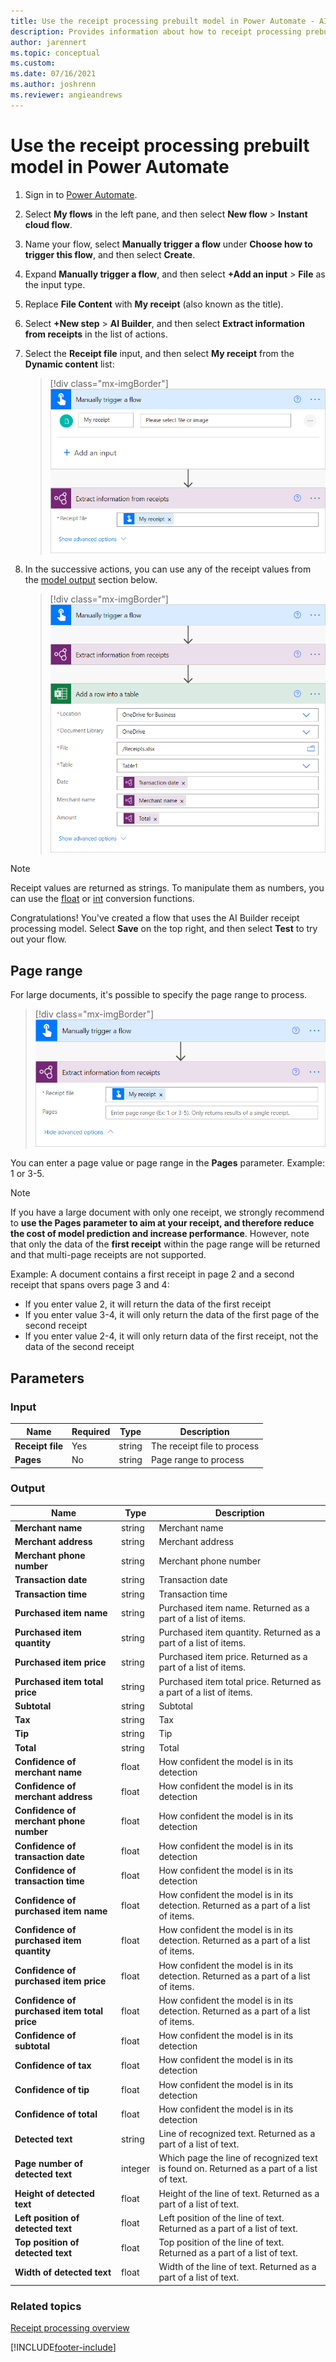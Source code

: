 ```yaml
---
title: Use the receipt processing prebuilt model in Power Automate - AI Builder | Microsoft Docs
description: Provides information about how to receipt processing prebuilt model in Power Automate 
author: jarennert
ms.topic: conceptual
ms.custom: 
ms.date: 07/16/2021
ms.author: joshrenn
ms.reviewer: angieandrews
---
```


# Use the receipt processing prebuilt model in Power Automate

1. Sign in to [Power Automate](https://flow.microsoft.com/).

1. Select **My flows** in the left pane, and then select **New flow** > **Instant cloud flow**.

1. Name your flow, select **Manually trigger a flow** under **Choose how to trigger this flow**, and then select **Create**.

1. Expand **Manually trigger a flow**, and then select **+Add an input** > **File** as the input type.

1. Replace  **File Content** with **My receipt** (also known as the title).

1. Select **+New step** > **AI Builder**, and then select **Extract information from receipts** in the list of actions.

1. Select the **Receipt file** input, and then select **My receipt** from the **Dynamic content** list:

    > [!div class="mx-imgBorder"]
    > ![Trigger file flow.](media/rp-flow-my-receipt.png "Manually trigger a flow screens")

1. In the successive actions, you can use any of the receipt values from the [model output](#output) section below.

    > [!div class="mx-imgBorder"]
    > ![Flow example.](media/rp-flow-example.png "Example flow screens")

>[!NOTE]
> Receipt values are returned as strings. To manipulate them as numbers, you can use the [float](/azure/logic-apps/workflow-definition-language-functions-reference#float) or [int](/azure/logic-apps/workflow-definition-language-functions-reference#int) conversion functions.

Congratulations! You've created a flow that uses the AI Builder receipt processing model. Select **Save** on the top right, and then select **Test** to try out your flow.

## Page range

For large documents, it's possible to specify the page range to process.

   > [!div class="mx-imgBorder"]
   > ![Page range.](media/rp-pagerange.png "Page range example")

You can enter a page value or page range in the **Pages** parameter. Example: 1 or 3-5.

>[!NOTE]
> If you have a large document with only one receipt, we strongly recommend to **use the Pages parameter to aim at your receipt, and therefore reduce the cost of model prediction and increase performance**. However, note that only the data of the **first receipt** within the page range will be returned and that multi-page receipts are not supported. 
> 
> Example: A document contains a first receipt in page 2 and a second receipt that spans overs page 3 and 4:
> - If you enter value 2, it will return the data of the first receipt
> - If you enter value 3-4, it will only return the data of the first page of the second receipt
> - If you enter value 2-4, it will only return data of the first receipt, not the data of the second receipt

## Parameters
### Input
|Name|Required|Type|Description|
|---------|---------|---------|---------|
|**Receipt file**|Yes|string|The receipt file to process|
|**Pages**|No|string|Page range to process|

### Output
|Name|Type|Description|
|---------|---------|---------|
|**Merchant name**|string|Merchant name|
|**Merchant address**|string|Merchant address|
|**Merchant phone number**|string|Merchant phone number|
|**Transaction date**|string|Transaction date|
|**Transaction time**|string|Transaction time|
|**Purchased item name**|string|Purchased item name. Returned as a part of a list of items.|
|**Purchased item quantity**|string|Purchased item quantity. Returned as a part of a list of items.|
|**Purchased item price**|string|Purchased item price. Returned as a part of a list of items.|
|**Purchased item total price**|string|Purchased item total price. Returned as a part of a list of items.|
|**Subtotal**|string|Subtotal|
|**Tax**|string|Tax|
|**Tip**|string|Tip|
|**Total**|string|Total|
|**Confidence of merchant name**|float|How confident the model is in its detection|
|**Confidence of merchant address**|float|How confident the model is in its detection|
|**Confidence of merchant phone number**|float|How confident the model is in its detection|
|**Confidence of transaction date**|float|How confident the model is in its detection|
|**Confidence of transaction time**|float|How confident the model is in its detection|
|**Confidence of purchased item name**|float|How confident the model is in its detection. Returned as a part of a list of items.|
|**Confidence of purchased item quantity**|float|How confident the model is in its detection. Returned as a part of a list of items.|
|**Confidence of purchased item price**|float|How confident the model is in its detection. Returned as a part of a list of items.|
|**Confidence of purchased item total price**|float|How confident the model is in its detection. Returned as a part of a list of items.|
|**Confidence of subtotal**|float|How confident the model is in its detection|
|**Confidence of tax**|float|How confident the model is in its detection|
|**Confidence of tip**|float|How confident the model is in its detection|
|**Confidence of total**|float|How confident the model is in its detection|
|**Detected text**|string|Line of recognized text. Returned as a part of a list of text.|
|**Page number of detected text**|integer|Which page the line of recognized text is found on. Returned as a part of a list of text.|
|**Height of detected text**|float|Height of the line of text. Returned as a part of a list of text.|
|**Left position of detected text**|float|Left position of the line of text. Returned as a part of a list of text.|
|**Top position of detected text**|float|Top position of the line of text. Returned as a part of a list of text.|
|**Width of detected text**|float|Width of the line of text. Returned as a part of a list of text.|


### Related topics

[Receipt processing overview](prebuilt-receipt-processing.md)


[!INCLUDE[footer-include](includes/footer-banner.md)]
